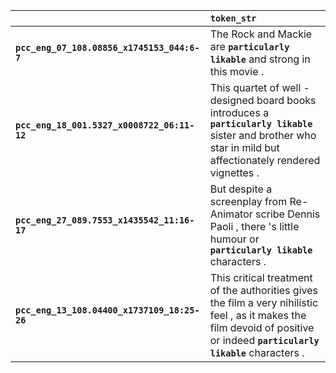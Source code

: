 |                                              | `token_str`                                                                                                                                                                    |
|:---------------------------------------------|:-------------------------------------------------------------------------------------------------------------------------------------------------------------------------------|
| **`pcc_eng_07_108.08856_x1745153_044:6-7`**  | The Rock and Mackie are __``particularly likable``__ and strong in this movie .                                                                                                |
| **`pcc_eng_18_001.5327_x0008722_06:11-12`**  | This quartet of well - designed board books introduces a __``particularly likable``__ sister and brother who star in mild but affectionately rendered vignettes .              |
| **`pcc_eng_27_089.7553_x1435542_11:16-17`**  | But despite a screenplay from Re-Animator scribe Dennis Paoli , there 's little humour or __``particularly likable``__ characters .                                            |
| **`pcc_eng_13_108.04400_x1737109_18:25-26`** | This critical treatment of the authorities gives the film a very nihilistic feel , as it makes the film devoid of positive or indeed __``particularly likable``__ characters . |